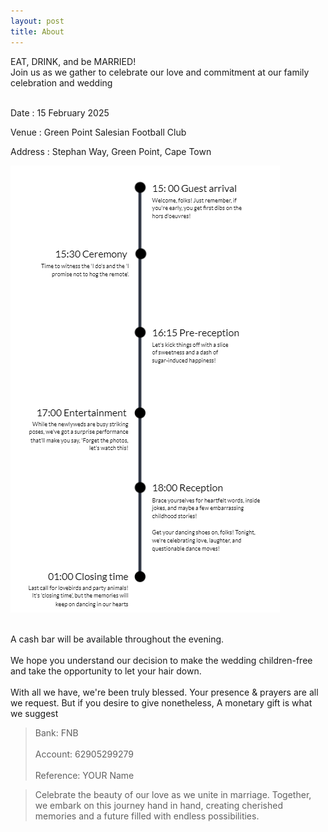 ```yaml
---
layout: post
title: About
---
```

EAT, DRINK, and be MARRIED!
<br/>
Join us as we gather to celebrate our love and commitment at our family celebration and wedding
<br/>
<br/>

Date : 15 February 2025

Venue : Green Point Salesian Football Club

Address : Stephan Way, Green Point, Cape Town

![](/assets/images/timeline3.png)

<br/>
A cash bar will be available throughout the evening.
<br/>
<br/>
We hope you understand our decision to make the wedding children-free and take the opportunity to let your hair down.
<br/>
<br/>
With all we have, we're been truly blessed.
Your presence & prayers are all we request.
But if you desire to give nonetheless,
A monetary gift is what we suggest 

>Bank:  FNB<br/><br/>
>Account:  62905299279<br/><br/>
>Reference: YOUR Name  


>Celebrate the beauty of our love as we unite in marriage. Together, we embark on this journey hand in hand, creating cherished memories and a future filled with endless possibilities.

